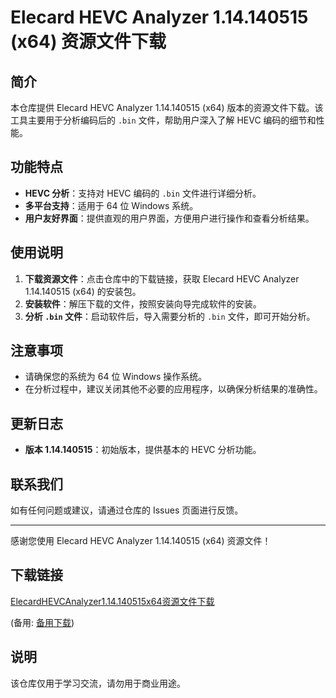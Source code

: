 # Elecard HEVC Analyzer 1.14.140515 (x64) 资源文件下载

## 简介

本仓库提供 Elecard HEVC Analyzer 1.14.140515 (x64) 版本的资源文件下载。该工具主要用于分析编码后的 `.bin` 文件，帮助用户深入了解 HEVC 编码的细节和性能。

## 功能特点

- **HEVC 分析**：支持对 HEVC 编码的 `.bin` 文件进行详细分析。
- **多平台支持**：适用于 64 位 Windows 系统。
- **用户友好界面**：提供直观的用户界面，方便用户进行操作和查看分析结果。

## 使用说明

1. **下载资源文件**：点击仓库中的下载链接，获取 Elecard HEVC Analyzer 1.14.140515 (x64) 的安装包。
2. **安装软件**：解压下载的文件，按照安装向导完成软件的安装。
3. **分析 `.bin` 文件**：启动软件后，导入需要分析的 `.bin` 文件，即可开始分析。

## 注意事项

- 请确保您的系统为 64 位 Windows 操作系统。
- 在分析过程中，建议关闭其他不必要的应用程序，以确保分析结果的准确性。

## 更新日志

- **版本 1.14.140515**：初始版本，提供基本的 HEVC 分析功能。

## 联系我们

如有任何问题或建议，请通过仓库的 Issues 页面进行反馈。

---

感谢您使用 Elecard HEVC Analyzer 1.14.140515 (x64) 资源文件！

## 下载链接
[ElecardHEVCAnalyzer1.14.140515x64资源文件下载](https://pan.quark.cn/s/d9b41ecc9cbf) 

(备用: [备用下载](https://pan.baidu.com/s/1Rgrhyyvdijsw5fkiVhqUoQ?pwd=1223))

## 说明

该仓库仅用于学习交流，请勿用于商业用途。
